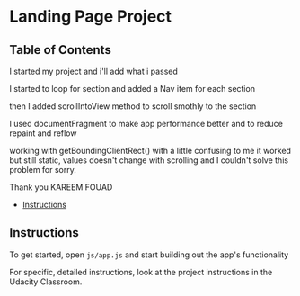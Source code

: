 # Landing Page Project

## Table of Contents

I started my project and i'll add what i passed

I started to loop for section and added a Nav item for each section

then I added scrollIntoView method to scroll smothly to the section

I used documentFragment to make app performance better and to reduce repaint and reflow

working with getBoundingClientRect() with a little confusing to me it worked but still static, values doesn't change with scrolling and I couldn't solve this problem for sorry.


Thank you
KAREEM FOUAD
* [Instructions](#instructions)

## Instructions

To get started, open `js/app.js` and start building out the app's functionality

For specific, detailed instructions, look at the project instructions in the Udacity Classroom.
